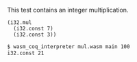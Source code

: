 This test contains an integer multiplication.

```wasm
(i32.mul
  (i32.const 7)
  (i32.const 3))
```

```sh
$ wasm_coq_interpreter mul.wasm main 100
i32.const 21

```
